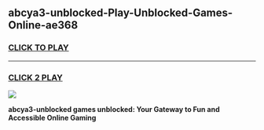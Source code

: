
## abcya3-unblocked-Play-Unblocked-Games-Online-ae368
<h3>
<a href="https://premium76.site?title=abcya3-unblocked&ref=25A">CLICK TO PLAY</a></h3>
<hr>

<h3>
<a href="https://premium76.site?title=abcya3-unblocked&ref=25A">CLICK 2 PLAY</a>
  
</h3>

<a href="https://premium76.site?title=abcya3-unblocked&ref=25A"><img src="https://clearcache.store/games.png"></a>


**abcya3-unblocked games unblocked: Your Gateway to Fun and Accessible Online Gaming**
